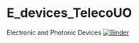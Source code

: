 # E_devices_TelecoUO
Electronic and Photonic Devices 
[![Binder](https://mybinder.org/badge_logo.svg)](https://mybinder.org/v2/gh/SEA-uniovi/E_devices_TelecoUO.git/HEAD?labpath=https%3A%2F%2Fgithub.com%2FSEA-uniovi%2FE_devices_TelecoUO%2Fblob%2Fmain%2FPN_juntions_long.ipynb)
